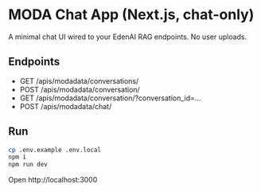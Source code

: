 # MODA Chat App (Next.js, chat-only)

A minimal chat UI wired to your EdenAI RAG endpoints. No user uploads.

## Endpoints
- GET  /apis/modadata/conversations/
- POST /apis/modadata/conversation/
- GET  /apis/modadata/conversation/?conversation_id=...
- POST /apis/modadata/chat/

## Run
```bash
cp .env.example .env.local
npm i
npm run dev
```

Open http://localhost:3000
